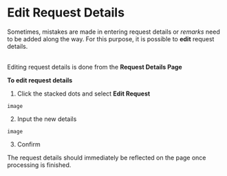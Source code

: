 # Edit Request Details

Sometimes, mistakes are made in entering request details or _remarks_ need to be added along the way. For this purpose, it is possible to **edit** request details.
<br/><br/>

Editing request details is done from the **Request Details Page**

**To edit request details**

1. Click the stacked dots and select **Edit Request**

`image`

2. Input the new details

`image`

3. Confirm

The request details should immediately be reflected on the page once processing is finished.
